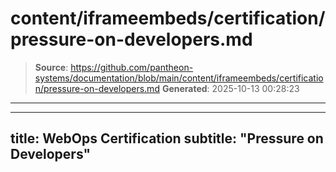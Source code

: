 # content/iframeembeds/certification/pressure-on-developers.md

> **Source**: https://github.com/pantheon-systems/documentation/blob/main/content/iframeembeds/certification/pressure-on-developers.md
> **Generated**: 2025-10-13 00:28:23

---

---
title: WebOps Certification
subtitle: "Pressure on Developers"
---

<Partial file="certification-guide/pressure-on-developers.md" />
